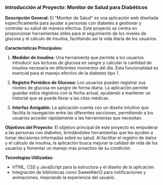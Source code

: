 

### Introducción al Proyecto: Monitor de Salud para Diabéticos

**Descripción General:**
El "Monitor de Salud" es una aplicación web diseñada específicamente para ayudar a personas con diabetes a gestionar y controlar su salud de manera efectiva. Este proyecto se centra en proporcionar herramientas útiles para el seguimiento de los niveles de glucosa y el cálculo de insulina, facilitando así la vida diaria de los usuarios.

**Características Principales:**
1. **Medidor de Insulina:** Una herramienta que permite a los usuarios introducir sus lecturas de glucosa en sangre y calcular la cantidad de insulina necesaria en diferentes momentos del día. Esta funcionalidad es esencial para el manejo efectivo de la diabetes tipo 1.
   
2. **Registro Periódico de Glucosa:** Los usuarios pueden registrar sus niveles de glucosa en sangre de forma diaria. La aplicación permite guardar estos registros con la fecha actual, ayudando a mantener un historial que se puede llevar a las citas médicas.

3. **Interfaz Amigable:** La aplicación cuenta con un diseño intuitivo que facilita la navegación entre las diferentes secciones, permitiendo a los usuarios acceder rápidamente a las herramientas que necesitan.

**Objetivos del Proyecto:**
El objetivo principal de este proyecto es empoderar a las personas con diabetes, brindándoles herramientas que les ayuden a tomar decisiones informadas sobre su salud. Al facilitar el registro de datos y el cálculo de insulina, la aplicación busca mejorar la calidad de vida de los usuarios y fomentar un manejo más proactivo de su condición.

**Tecnologías Utilizadas:**
- HTML, CSS y JavaScript para la estructura y el diseño de la aplicación.
- Integración de bibliotecas como SweetAlert2 para notificaciones y animaciones, mejorando la experiencia del usuario.

